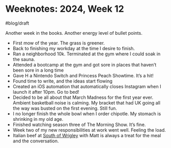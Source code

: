 <template data-parse>2024-03-25 #weeknotes</template>

# Weeknotes: 2024, Week 12

#blog/draft

Another week in the books. Another energy level of bullet points.

- First mow of the year. The grass is greener.
- Back to finishing my workday at the time I desire to finish.
- Ran a neighborhood 10k. Terminated at the gym where I could soak in the sauna.
- Attended a bootcamp at the gym and got sore in places that haven’t been sore in a long time
- Gave H a Nintendo Switch and Princess Peach Showtime. It’s a hit!
- Found time to write, and the ideas start flowing
- Created an iOS automation that automatically closes Instagram when I launch it after 10pm. Go to bed!
- Decided to be all about that March Madness for the first year ever. Ambient basketball noise is calming. My bracket that had UK going all the way was busted on the first evening. Still fun.
- I no longer finish the whole bowl when I order chipotle. My stomach is shrinking in my old age.
- Finished watching season three of The Morning Show. It’s fine.
- Week two of my new responsibilities at work went well. Feeling the load.
- Italian beef at [South of Wrigley](https://www.southofwrigley.com/) with Matt is always a treat for the meal and the conversation. 
